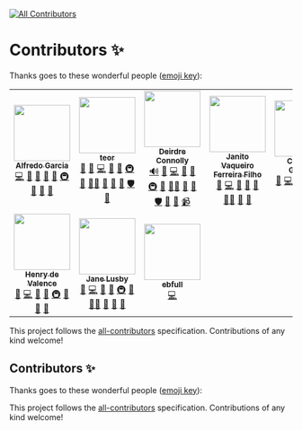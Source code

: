 <!-- ALL-CONTRIBUTORS-BADGE:START - Do not remove or modify this section -->
[![All Contributors](https://img.shields.io/badge/all_contributors-10-orange.svg?style=flat-square)](#contributors-)
<!-- ALL-CONTRIBUTORS-BADGE:END -->

# Contributors ✨

Thanks goes to these wonderful people ([emoji key](https://allcontributors.org/docs/en/emoji-key)):

<!-- ALL-CONTRIBUTORS-LIST:START - Do not remove or modify this section -->
<!-- prettier-ignore-start -->
<!-- markdownlint-disable -->
<table>
  <tr>
    <td align="center"><a href="http://oxarbitrage.com/"><img src="https://avatars.githubusercontent.com/u/21685097?v=4?s=100" width="100px;" alt=""/><br /><sub><b>Alfredo Garcia</b></sub></a><br /><a href="https://github.com/oxarbitrage/test-all-contributors-bot/commits?author=oxarbitrage" title="Code">💻</a> <a href="https://github.com/oxarbitrage/test-all-contributors-bot/pulls?q=is%3Apr+reviewed-by%3Aoxarbitrage" title="Reviewed Pull Requests">👀</a> <a href="https://github.com/oxarbitrage/test-all-contributors-bot/issues?q=author%3Aoxarbitrage" title="Bug reports">🐛</a> <a href="https://github.com/oxarbitrage/test-all-contributors-bot/commits?author=oxarbitrage" title="Documentation">📖</a> <a href="#ideas-oxarbitrage" title="Ideas, Planning, & Feedback">🤔</a> <a href="#infra-oxarbitrage" title="Infrastructure (Hosting, Build-Tools, etc)">🚇</a> <a href="#maintenance-oxarbitrage" title="Maintenance">🚧</a> <a href="#research-oxarbitrage" title="Research">🔬</a> <a href="#tool-oxarbitrage" title="Tools">🔧</a></td>
    <td align="center"><a href="https://github.com/teor2345"><img src="https://avatars.githubusercontent.com/u/8951843?v=4?s=100" width="100px;" alt=""/><br /><sub><b>teor</b></sub></a><br /><a href="#blog-teor2345" title="Blogposts">📝</a> <a href="https://github.com/oxarbitrage/test-all-contributors-bot/issues?q=author%3Ateor2345" title="Bug reports">🐛</a> <a href="https://github.com/oxarbitrage/test-all-contributors-bot/commits?author=teor2345" title="Code">💻</a> <a href="https://github.com/oxarbitrage/test-all-contributors-bot/commits?author=teor2345" title="Documentation">📖</a> <a href="#ideas-teor2345" title="Ideas, Planning, & Feedback">🤔</a> <a href="#infra-teor2345" title="Infrastructure (Hosting, Build-Tools, etc)">🚇</a> <a href="#maintenance-teor2345" title="Maintenance">🚧</a> <a href="#mentoring-teor2345" title="Mentoring">🧑‍🏫</a> <a href="#question-teor2345" title="Answering Questions">💬</a> <a href="#research-teor2345" title="Research">🔬</a> <a href="https://github.com/oxarbitrage/test-all-contributors-bot/pulls?q=is%3Apr+reviewed-by%3Ateor2345" title="Reviewed Pull Requests">👀</a> <a href="#security-teor2345" title="Security">🛡️</a> <a href="#tool-teor2345" title="Tools">🔧</a></td>
    <td align="center"><a href="https://github.com/dconnolly"><img src="https://avatars.githubusercontent.com/u/552961?v=4?s=100" width="100px;" alt=""/><br /><sub><b>Deirdre Connolly</b></sub></a><br /><a href="#audio-dconnolly" title="Audio">🔊</a> <a href="https://github.com/oxarbitrage/test-all-contributors-bot/issues?q=author%3Adconnolly" title="Bug reports">🐛</a> <a href="https://github.com/oxarbitrage/test-all-contributors-bot/commits?author=dconnolly" title="Code">💻</a> <a href="https://github.com/oxarbitrage/test-all-contributors-bot/commits?author=dconnolly" title="Documentation">📖</a> <a href="#ideas-dconnolly" title="Ideas, Planning, & Feedback">🤔</a> <a href="#infra-dconnolly" title="Infrastructure (Hosting, Build-Tools, etc)">🚇</a> <a href="#maintenance-dconnolly" title="Maintenance">🚧</a> <a href="#mentoring-dconnolly" title="Mentoring">🧑‍🏫</a> <a href="#research-dconnolly" title="Research">🔬</a> <a href="https://github.com/oxarbitrage/test-all-contributors-bot/pulls?q=is%3Apr+reviewed-by%3Adconnolly" title="Reviewed Pull Requests">👀</a> <a href="#security-dconnolly" title="Security">🛡️</a> <a href="#talk-dconnolly" title="Talks">📢</a> <a href="#tool-dconnolly" title="Tools">🔧</a> <a href="#video-dconnolly" title="Videos">📹</a></td>
    <td align="center"><a href="https://github.com/jvff"><img src="https://avatars.githubusercontent.com/u/3216731?v=4?s=100" width="100px;" alt=""/><br /><sub><b>Janito Vaqueiro Ferreira Filho</b></sub></a><br /><a href="https://github.com/oxarbitrage/test-all-contributors-bot/issues?q=author%3Ajvff" title="Bug reports">🐛</a> <a href="https://github.com/oxarbitrage/test-all-contributors-bot/commits?author=jvff" title="Code">💻</a> <a href="https://github.com/oxarbitrage/test-all-contributors-bot/commits?author=jvff" title="Documentation">📖</a> <a href="#ideas-jvff" title="Ideas, Planning, & Feedback">🤔</a> <a href="#maintenance-jvff" title="Maintenance">🚧</a> <a href="#mentoring-jvff" title="Mentoring">🧑‍🏫</a> <a href="#research-jvff" title="Research">🔬</a> <a href="https://github.com/oxarbitrage/test-all-contributors-bot/pulls?q=is%3Apr+reviewed-by%3Ajvff" title="Reviewed Pull Requests">👀</a></td>
    <td align="center"><a href="https://github.com/conradoplg"><img src="https://avatars.githubusercontent.com/u/35766?v=4?s=100" width="100px;" alt=""/><br /><sub><b>Conrado Gouvea</b></sub></a><br /><a href="https://github.com/oxarbitrage/test-all-contributors-bot/issues?q=author%3Aconradoplg" title="Bug reports">🐛</a> <a href="https://github.com/oxarbitrage/test-all-contributors-bot/commits?author=conradoplg" title="Code">💻</a> <a href="https://github.com/oxarbitrage/test-all-contributors-bot/commits?author=conradoplg" title="Documentation">📖</a> <a href="#ideas-conradoplg" title="Ideas, Planning, & Feedback">🤔</a> <a href="#infra-conradoplg" title="Infrastructure (Hosting, Build-Tools, etc)">🚇</a> <a href="#maintenance-conradoplg" title="Maintenance">🚧</a> <a href="#research-conradoplg" title="Research">🔬</a> <a href="https://github.com/oxarbitrage/test-all-contributors-bot/pulls?q=is%3Apr+reviewed-by%3Aconradoplg" title="Reviewed Pull Requests">👀</a></td>
    <td align="center"><a href="https://github.com/upbqdn"><img src="https://avatars.githubusercontent.com/u/8863307?v=4?s=100" width="100px;" alt=""/><br /><sub><b>Marek</b></sub></a><br /><a href="https://github.com/oxarbitrage/test-all-contributors-bot/issues?q=author%3Aupbqdn" title="Bug reports">🐛</a> <a href="https://github.com/oxarbitrage/test-all-contributors-bot/commits?author=upbqdn" title="Code">💻</a> <a href="https://github.com/oxarbitrage/test-all-contributors-bot/commits?author=upbqdn" title="Documentation">📖</a> <a href="#ideas-upbqdn" title="Ideas, Planning, & Feedback">🤔</a> <a href="#maintenance-upbqdn" title="Maintenance">🚧</a> <a href="#research-upbqdn" title="Research">🔬</a> <a href="https://github.com/oxarbitrage/test-all-contributors-bot/pulls?q=is%3Apr+reviewed-by%3Aupbqdn" title="Reviewed Pull Requests">👀</a></td>
    <td align="center"><a href="https://github.com/mpguerra"><img src="https://avatars.githubusercontent.com/u/1311133?v=4?s=100" width="100px;" alt=""/><br /><sub><b>Pili Guerra</b></sub></a><br /><a href="https://github.com/oxarbitrage/test-all-contributors-bot/commits?author=mpguerra" title="Documentation">📖</a> <a href="#ideas-mpguerra" title="Ideas, Planning, & Feedback">🤔</a> <a href="#maintenance-mpguerra" title="Maintenance">🚧</a> <a href="#projectManagement-mpguerra" title="Project Management">📆</a> <a href="https://github.com/oxarbitrage/test-all-contributors-bot/pulls?q=is%3Apr+reviewed-by%3Ampguerra" title="Reviewed Pull Requests">👀</a></td>
  </tr>
  <tr>
    <td align="center"><a href="http://hdevalence.ca/"><img src="https://avatars.githubusercontent.com/u/44879?v=4?s=100" width="100px;" alt=""/><br /><sub><b>Henry de Valence</b></sub></a><br /><a href="https://github.com/oxarbitrage/test-all-contributors-bot/issues?q=author%3Ahdevalence" title="Bug reports">🐛</a> <a href="https://github.com/oxarbitrage/test-all-contributors-bot/commits?author=hdevalence" title="Code">💻</a> <a href="https://github.com/oxarbitrage/test-all-contributors-bot/commits?author=hdevalence" title="Documentation">📖</a> <a href="#ideas-hdevalence" title="Ideas, Planning, & Feedback">🤔</a> <a href="#infra-hdevalence" title="Infrastructure (Hosting, Build-Tools, etc)">🚇</a> <a href="#maintenance-hdevalence" title="Maintenance">🚧</a> <a href="#research-hdevalence" title="Research">🔬</a> <a href="https://github.com/oxarbitrage/test-all-contributors-bot/pulls?q=is%3Apr+reviewed-by%3Ahdevalence" title="Reviewed Pull Requests">👀</a></td>
    <td align="center"><a href="https://yaah.dev/"><img src="https://avatars.githubusercontent.com/u/1993852?v=4?s=100" width="100px;" alt=""/><br /><sub><b>Jane Lusby</b></sub></a><br /><a href="https://github.com/oxarbitrage/test-all-contributors-bot/issues?q=author%3Ayaahc" title="Bug reports">🐛</a> <a href="https://github.com/oxarbitrage/test-all-contributors-bot/commits?author=yaahc" title="Code">💻</a> <a href="https://github.com/oxarbitrage/test-all-contributors-bot/commits?author=yaahc" title="Documentation">📖</a> <a href="#ideas-yaahc" title="Ideas, Planning, & Feedback">🤔</a> <a href="#infra-yaahc" title="Infrastructure (Hosting, Build-Tools, etc)">🚇</a> <a href="#maintenance-yaahc" title="Maintenance">🚧</a> <a href="#mentoring-yaahc" title="Mentoring">🧑‍🏫</a> <a href="#question-yaahc" title="Answering Questions">💬</a> <a href="#research-yaahc" title="Research">🔬</a> <a href="https://github.com/oxarbitrage/test-all-contributors-bot/pulls?q=is%3Apr+reviewed-by%3Ayaahc" title="Reviewed Pull Requests">👀</a></td>
    <td align="center"><a href="https://github.com/ebfull"><img src="https://avatars.githubusercontent.com/u/3794471?v=4?s=100" width="100px;" alt=""/><br /><sub><b>ebfull</b></sub></a><br /><a href="https://github.com/oxarbitrage/test-all-contributors-bot/commits?author=ebfull" title="Code">💻</a></td>
  </tr>
</table>

<!-- markdownlint-restore -->
<!-- prettier-ignore-end -->

<!-- ALL-CONTRIBUTORS-LIST:END -->

This project follows the [all-contributors](https://github.com/all-contributors/all-contributors) specification. Contributions of any kind welcome!

## Contributors ✨

Thanks goes to these wonderful people ([emoji key](https://allcontributors.org/docs/en/emoji-key)):

<!-- ALL-CONTRIBUTORS-LIST:START - Do not remove or modify this section -->
<!-- prettier-ignore-start -->
<!-- markdownlint-disable -->
<!-- markdownlint-restore -->
<!-- prettier-ignore-end -->
<!-- ALL-CONTRIBUTORS-LIST:END -->

This project follows the [all-contributors](https://github.com/all-contributors/all-contributors) specification. Contributions of any kind welcome!
